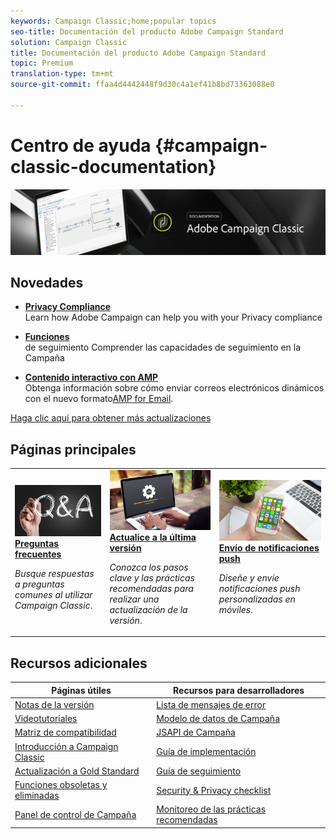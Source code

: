 ```yaml
---
keywords: Campaign Classic;home;popular topics
seo-title: Documentación del producto Adobe Campaign Standard
solution: Campaign Classic
title: Documentación del producto Adobe Campaign Standard
topic: Premium
translation-type: tm+mt
source-git-commit: ffaa4d4442448f9d30c4a1ef41b8bd73363088e0

---
```



# Centro de ayuda {#campaign-classic-documentation}

![](platform/using/assets/do-not-localize/banner_acc_doc.jpg)

## Novedades

* **[Privacy Compliance](https://helpx.adobe.com/es/campaign/kb/campaign-privacy.html)**<br/>
Learn how Adobe Campaign can help you with your Privacy compliance

* **[Funciones](https://helpx.adobe.com/es/campaign/kb/acc-tracking.html)**<br/> de seguimiento Comprender las capacidades de seguimiento en la Campaña

* **[Contenido interactivo con AMP](delivery/using/defining-interactive-content.md)**<br/>Obtenga información sobre cómo enviar correos electrónicos dinámicos con el nuevo formato[AMP for Email](https://amp.dev/about/email/).

[Haga clic aquí para obtener más actualizaciones](/help/rn/using/documentation-updates.md)

## Páginas principales

<table>
<tr>
  <td>
    <a href="platform/using/common-questions.md">
      <img alt="Preguntas frecuentes" src="platform/using/assets/FAQ.png"/>
    </a>
    <div>
      <a href="platform/using/common-questions.md">
    <strong>Preguntas frecuentes</strong>
    </a>
    </div>
    <p>
    <em>Busque respuestas a preguntas comunes al utilizar Campaign Classic</em>.
    <p>
  </td>
   <td>
    <a href="https://helpx.adobe.com/es/campaign/kb/acc-build-upgrade.html">
      <img alt="Generar actualización" src="platform/using/assets/upgrade.png" />
    </a>
    <div>
      <a href="https://helpx.adobe.com/es/campaign/kb/acc-build-upgrade.html">
    <strong>Actualice a la última versión</strong>
    </a>
    </div>
    <p>
    <em>Conozca los pasos clave y las prácticas recomendadas para realizar una actualización de la versión</em>.
    <p>
  </td>
  <td>
    <a href="delivery/using/creating-notifications.md">
       <img alt="Notificaciones push" src="platform/using/assets/push.png" />
    </a>
    <div>
       <a href="delivery/using/creating-notifications.md">
    <strong>Envío de notificaciones push</strong>
    </a>
    </div>
    <p>
    <em>Diseñe y envíe notificaciones push personalizadas en móviles</em>.
    <p>
  </td>
</tr>
</table>

## Recursos adicionales

| Páginas útiles | Recursos para desarrolladores |
|---|---|
| [Notas de la versión](/help/rn/using/latest-release.md) | [Lista de mensajes de error](https://docs.adobe.com/content/help/en/campaign-classic/technicalresources/error_messages/error_codes.html) |
| [Videotutoriales](https://docs.adobe.com/content/help/en/campaign-learn/campaign-classic-tutorials/overview.html) | [Modelo de datos de Campaña](configuration/using/about-data-model.md) |
| [Matriz de compatibilidad](https://helpx.adobe.com/es/campaign/kb/compatibility-matrix.html) | [JSAPI de Campaña](https://docs.adobe.com/content/help/en/campaign-classic/technicalresources/api/p-1.html) |
| [Introducción a Campaign Classic](platform/using/about-adobe-campaign-classic.md) | [Guía de implementación](https://helpx.adobe.com/es/campaign/kb/acc-implementation.html) |
| [Actualización a Gold Standard ](https://helpx.adobe.com/es/campaign/kb/gold-standard.html) | [Guía de seguimiento](https://helpx.adobe.com/es/campaign/kb/acc-tracking.html) |
| [Funciones obsoletas y eliminadas](https://helpx.adobe.com/es/campaign/kb/deprecated-and-removed-features.html) | [Security &amp; Privacy checklist](https://helpx.adobe.com/es/campaign/kb/acc-security.html) |
| [Panel de control de Campaña](https://docs.adobe.com/content/help/es-ES/control-panel/using/control-panel-home.html) | [Monitoreo de las prácticas recomendadas](https://helpx.adobe.com/es/campaign/kb/acc-maintenance.html) |
